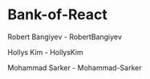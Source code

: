 # Bank-of-React

Robert Bangiyev - RobertBangiyev

Hollys Kim - HollysKim

Mohammad Sarker - Mohammad-Sarker